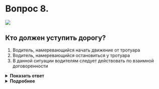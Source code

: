 # Вопрос 8.

![](https://s.drom.ru/i24227/pdd/tickets/2016/1542608406.jpg)

## Кто должен уступить дорогу?

1. Водитель, намеревающийся начать движение от тротуара
2. Водитель, намеревающийся остановиться у тротуара
3. В данной ситуации водителям следует действовать по взаимной договоренности

<details>
<summary><b>Показать ответ</b></summary>
Правильный ответ: 1
</details>
<details>
<summary><b>Подробнее</b></summary>
Водитель, намеревающийся начать движение после остановки или стоянки, обязан подавать сигнал соответствующего направления и начинать движение лишь убедившись, что маневр будет безопасен и не создаст помех другим участникам дорожного движения.
(Пункт 8.1 ПДД)
</details>